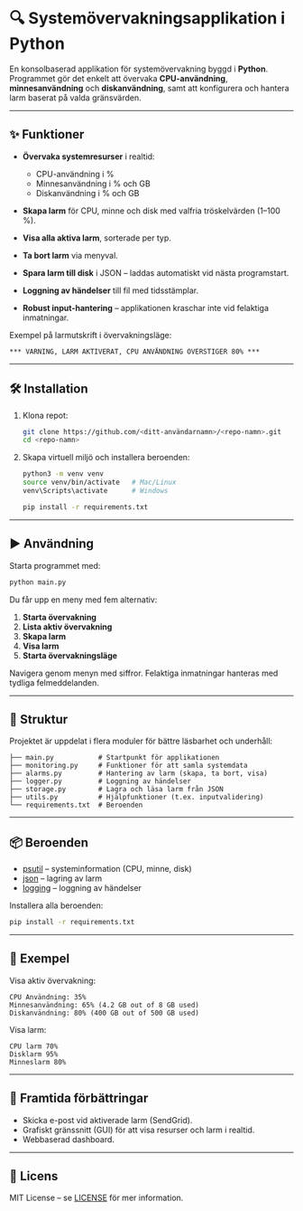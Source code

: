 # 🔍 Systemövervakningsapplikation i Python

En konsolbaserad applikation för systemövervakning byggd i **Python**.
Programmet gör det enkelt att övervaka **CPU-användning**, **minnesanvändning** och **diskanvändning**, samt att konfigurera och hantera larm baserat på valda gränsvärden.

---

## ✨ Funktioner

- **Övervaka systemresurser** i realtid:

  - CPU-användning i %
  - Minnesanvändning i % och GB
  - Diskanvändning i % och GB

- **Skapa larm** för CPU, minne och disk med valfria tröskelvärden (1–100 %).
- **Visa alla aktiva larm**, sorterade per typ.
- **Ta bort larm** via menyval.
- **Spara larm till disk** i JSON – laddas automatiskt vid nästa programstart.
- **Loggning av händelser** till fil med tidsstämplar.
- **Robust input-hantering** – applikationen kraschar inte vid felaktiga inmatningar.

Exempel på larmutskrift i övervakningsläge:

```
*** VARNING, LARM AKTIVERAT, CPU ANVÄNDNING ÖVERSTIGER 80% ***
```

---

## 🛠 Installation

1. Klona repot:

   ```bash
   git clone https://github.com/<ditt-användarnamn>/<repo-namn>.git
   cd <repo-namn>
   ```

2. Skapa virtuell miljö och installera beroenden:

   ```bash
   python3 -m venv venv
   source venv/bin/activate   # Mac/Linux
   venv\Scripts\activate      # Windows

   pip install -r requirements.txt
   ```

---

## ▶️ Användning

Starta programmet med:

```bash
python main.py
```

Du får upp en meny med fem alternativ:

1. **Starta övervakning**
2. **Lista aktiv övervakning**
3. **Skapa larm**
4. **Visa larm**
5. **Starta övervakningsläge**

Navigera genom menyn med siffror. Felaktiga inmatningar hanteras med tydliga felmeddelanden.

---

## 📂 Struktur

Projektet är uppdelat i flera moduler för bättre läsbarhet och underhåll:

```
├── main.py           # Startpunkt för applikationen
├── monitoring.py     # Funktioner för att samla systemdata
├── alarms.py         # Hantering av larm (skapa, ta bort, visa)
├── logger.py         # Loggning av händelser
├── storage.py        # Lagra och läsa larm från JSON
├── utils.py          # Hjälpfunktioner (t.ex. inputvalidering)
└── requirements.txt  # Beroenden
```

---

## 📦 Beroenden

- [psutil](https://pypi.org/project/psutil/) – systeminformation (CPU, minne, disk)
- [json](https://docs.python.org/3/library/json.html) – lagring av larm
- [logging](https://docs.python.org/3/library/logging.html) – loggning av händelser

Installera alla beroenden:

```bash
pip install -r requirements.txt
```

---

## 📑 Exempel

Visa aktiv övervakning:

```
CPU Användning: 35%
Minnesanvändning: 65% (4.2 GB out of 8 GB used)
Diskanvändning: 80% (400 GB out of 500 GB used)
```

Visa larm:

```
CPU larm 70%
Disklarm 95%
Minneslarm 80%
```

---

## 🚀 Framtida förbättringar

- Skicka e-post vid aktiverade larm (SendGrid).
- Grafiskt gränssnitt (GUI) för att visa resurser och larm i realtid.
- Webbaserad dashboard.

---

## 📜 Licens

MIT License – se [LICENSE](LICENSE) för mer information.
